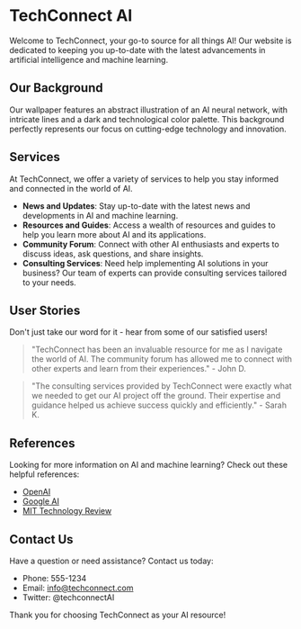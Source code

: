 <!--font:Cinzel Decorative-->

# TechConnect AI

Welcome to TechConnect, your go-to source for all things AI! Our website is dedicated to keeping you up-to-date with the latest advancements in artificial intelligence and machine learning. 

## Our Background

Our wallpaper features an abstract illustration of an AI neural network, with intricate lines and a dark and technological color palette. This background perfectly represents our focus on cutting-edge technology and innovation.

## Services

At TechConnect, we offer a variety of services to help you stay informed and connected in the world of AI. 

- **News and Updates**: Stay up-to-date with the latest news and developments in AI and machine learning.
- **Resources and Guides**: Access a wealth of resources and guides to help you learn more about AI and its applications.
- **Community Forum**: Connect with other AI enthusiasts and experts to discuss ideas, ask questions, and share insights.
- **Consulting Services**: Need help implementing AI solutions in your business? Our team of experts can provide consulting services tailored to your needs.

## User Stories

Don't just take our word for it - hear from some of our satisfied users!

> "TechConnect has been an invaluable resource for me as I navigate the world of AI. The community forum has allowed me to connect with other experts and learn from their experiences." - John D.

> "The consulting services provided by TechConnect were exactly what we needed to get our AI project off the ground. Their expertise and guidance helped us achieve success quickly and efficiently." - Sarah K.

## References

Looking for more information on AI and machine learning? Check out these helpful references:

- [OpenAI](#)
- [Google AI](#)
- [MIT Technology Review](#)

## Contact Us

Have a question or need assistance? Contact us today:

- Phone: 555-1234
- Email: info@techconnect.com
- Twitter: @techconnectAI

Thank you for choosing TechConnect as your AI resource!

<!--

Write me content for website with wallpaper which alt text is:

"A wallpaper featuring an abstract illustration of an AI neural network, with intricate lines and a dark and technological color palette."

The name/title of the page should not be 1:1 copy of the alt text but rather a real content of the website which is using this wallpaper.

- Use markdown format 
- Start with heading
- Heading should be short and concise
- The content should look like a real website 
- The website should not be about the wallpaper, wallpaper is just a related background
- Heading should be contain work "wallpaper" or "background"
- Include real sections like references, contact, user stories, etc. use things relevant to the page purpose.
- Feel free to use structure like headings, bullets, numbering, blockquotes, paragraphs, horizontal lines, etc.
- You can use formatting like bold or _italic_
- You can include UTF-8 emojis
- Links should be only #hash anchors (and you can refer to the document itself)
- Do not include images


---


# TechConnect: Connecting You to the Latest in AI

Welcome to TechConnect, your go-to source for all things AI! Our website is dedicated to keeping you up-to-date with the latest advancements in artificial intelligence and machine learning. 

## Our Background

Our wallpaper features an abstract illustration of an AI neural network, with intricate lines and a dark and technological color palette. This background perfectly represents our focus on cutting-edge technology and innovation.

## Services

At TechConnect, we offer a variety of services to help you stay informed and connected in the world of AI. 

- **News and Updates**: Stay up-to-date with the latest news and developments in AI and machine learning.
- **Resources and Guides**: Access a wealth of resources and guides to help you learn more about AI and its applications.
- **Community Forum**: Connect with other AI enthusiasts and experts to discuss ideas, ask questions, and share insights.
- **Consulting Services**: Need help implementing AI solutions in your business? Our team of experts can provide consulting services tailored to your needs.

## User Stories

Don't just take our word for it - hear from some of our satisfied users!

> "TechConnect has been an invaluable resource for me as I navigate the world of AI. The community forum has allowed me to connect with other experts and learn from their experiences." - John D.

> "The consulting services provided by TechConnect were exactly what we needed to get our AI project off the ground. Their expertise and guidance helped us achieve success quickly and efficiently." - Sarah K.

## References

Looking for more information on AI and machine learning? Check out these helpful references:

- [OpenAI](#)
- [Google AI](#)
- [MIT Technology Review](#)

## Contact Us

Have a question or need assistance? Contact us today:

- Phone: 555-1234
- Email: info@techconnect.com
- Twitter: @techconnectAI

Thank you for choosing TechConnect as your AI resource!

-->
